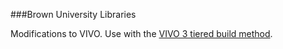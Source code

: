 
###Brown University Libraries

Modifications to VIVO.  Use with the [VIVO 3 tiered build method](https://wiki.duraspace.org/display/VIVO/Building+VIVO+in+3+tiers).   